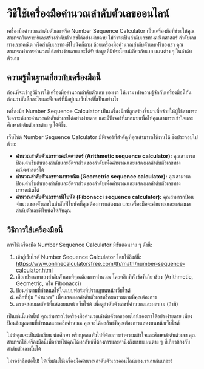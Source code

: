 วิธีใช้เครื่องมือคำนวณลำดับตัวเลขออนไลน์
========================================

เครื่องมือคำนวณลำดับตัวเลขหรือ Number Sequence Calculator เป็นเครื่องมือที่ช่วยให้คุณสามารถวิเคราะห์และสร้างลำดับตัวเลขได้อย่างง่ายดาย ไม่ว่าจะเป็นลำดับเลขทางคณิตศาสตร์ ลำดับเลขทางเรขาคณิต หรือลำดับเลขทางฟิโบนัคก็ตาม ด้วยเครื่องมือคำนวณลำดับตัวเลขฟรีของเรา คุณสามารถทำการคำนวณได้อย่างง่ายดายและได้รับข้อมูลที่มีประโยชน์เกี่ยวกับแบบแผนต่าง ๆ ในลำดับตัวเลข

ความรู้พื้นฐานเกี่ยวกับเครื่องมือนี้
------------------------------------

ก่อนที่จะเข้าสู่วิธีการใช้เครื่องมือคำนวณลำดับตัวเลข ของเรา ให้เรามาทำความรู้จักกับเครื่องมือนี้กันก่อนว่ามันคืออะไรและฟีเจอร์ที่มีอยู่บนเว็บไซต์นี้เป็นอย่างไร

เครื่องมือ Number Sequence Calculator เป็นเครื่องมือที่ถูกสร้างขึ้นมาเพื่อช่วยให้ผู้ใช้สามารถวิเคราะห์และคำนวณลำดับตัวเลขได้อย่างง่ายดาย และมีฟีเจอร์ที่มากมายเพื่อให้คุณสามารถเข้าใจและศึกษาลำดับตัวเลขต่าง ๆ ได้ดีขึ้น

เว็บไซต์ Number Sequence Calculator มีฟีเจอร์ที่สำคัญที่คุณสามารถใช้งานได้ ซึ่งประกอบไปด้วย:

- **คำนวณลำดับตัวเลขทางคณิตศาสตร์ (Arithmetic sequence calculator):** คุณสามารถป้อนค่าเริ่มต้นของลำดับและอัตราส่วนของลำดับเพื่อคำนวณและแสดงผลลำดับตัวเลขทางคณิตศาสตร์ได้
- **คำนวณลำดับตัวเลขทางเรขาคณิต (Geometric sequence calculator):** คุณสามารถป้อนค่าเริ่มต้นของลำดับและอัตราส่วนของลำดับเพื่อคำนวณและแสดงผลลำดับตัวเลขทางเรขาคณิตได้
- **คำนวณลำดับตัวเลขทางฟิโบนัค (Fibonacci sequence calculator):** คุณสามารถป้อนจำนวนของตัวเลขในลำดับฟิโบนัคที่คุณต้องการแสดงผล และเครื่องมือจะคำนวณและแสดงผลลำดับตัวเลขฟิโบนัคให้กับคุณ

วิธีการใช้เครื่องมือนี้
-----------------------

การใช้เครื่องมือ Number Sequence Calculator มีขั้นตอนง่าย ๆ ดังนี้:

1. เข้าสู่เว็บไซต์ Number Sequence Calculator โดยใช้ลิงก์นี้: <https://www.onlinecalculatorsfree.com/th/math/number-sequence-calculator.html>
2. เลือกประเภทของลำดับตัวเลขที่คุณต้องการคำนวณ โดยคลิกที่หัวข้อที่เกี่ยวข้อง (Arithmetic, Geometric, หรือ Fibonacci)
3. ป้อนค่าตามที่กำหนดให้ในแบบฟอร์มที่ปรากฏบนหน้าเว็บไซต์
4. คลิกที่ปุ่ม "คำนวณ" เพื่อแสดงผลลำดับตัวเลขหรือผลรวมตามที่คุณต้องการ
5. ตรวจสอบผลลัพธ์ที่แสดงบนหน้าเว็บไซต์ เพื่อดูลำดับตัวเลขที่คำนวณและผลรวม (ถ้ามี)

เป็นเช่นนี้เท่านั้น! คุณสามารถใช้เครื่องมือคำนวณลำดับตัวเลขออนไลน์ของเราได้อย่างง่ายดาย เพียงป้อนข้อมูลตามที่กำหนดและคลิกคำนวณ คุณจะได้ผลลัพธ์ที่คุณต้องการแสดงบนหน้าเว็บไซต์

ไม่ว่าคุณจะเป็นนักเรียน นักศึกษา หรือบุคคลทั่วไปที่ต้องการทำความเข้าใจและศึกษาลำดับตัวเลข คุณสามารถใช้เครื่องมือนี้เพื่อช่วยให้คุณได้ผลลัพธ์ที่ต้องการและคำนึงถึงแบบแผนต่าง ๆ ที่เกี่ยวข้องกับลำดับตัวเลขนั้นได้

ไม่รอช้าอีกต่อไป! ให้เริ่มต้นใช้เครื่องมือคำนวณลำดับตัวเลขออนไลน์ของเราเลยกันเถอะ!